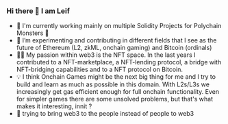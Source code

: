 ### Hi there 👋 I am Leif 

- 🔭 I'm currently working mainly on multiple Solidity Projects for Polychain Monsters 🐉 
- 🌱 I’m experimenting and contributing in different fields that I see as the future of Ethereum (L2, zkML, onchain gaming) and Bitcoin (ordinals)
- 👨‍💻 My passion within web3 is the NFT space. In the last years I contributed to a NFT-marketplace, a NFT-lending protocol, a bridge with NFT-bridging capabilities and to a NFT protocol on Bitcoin.
- :bulb: I think Onchain Games might be the next big thing for me and I try to build and learn as much as possible in this domain. With L2s/L3s we increasingly get gas efficient enough for full onchain functionality. Even for simpler games there are some unsolved problems, but that's what makes it
interesting, innit ?
- :arrows_counterclockwise: trying to bring web3 to the people instead of people to web3
